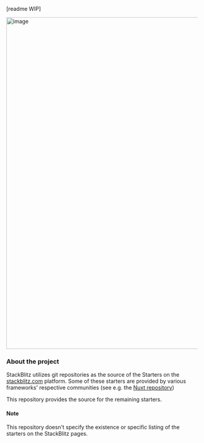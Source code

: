 [readme WIP]

<img width="872" alt="image" src="https://user-images.githubusercontent.com/1511906/223094313-879ff9ca-9825-4335-87f6-b32d94939945.png">

### About the project

StackBlitz utilizes git repositories as the source of the Starters on the [stackblitz.com](https://stackblitz.com) platform.
Some of these starters are provided by various frameworks' respective communities (see e.g. the [Nuxt repository](https:github.com/nuxt/starter/tree/v3-stackblitz))

This repository provides the source for the remaining starters.

#### Note

This repository doesn't specify the existence or specific listing of the starters on the StackBlitz pages.
